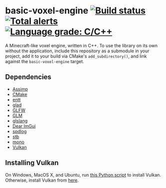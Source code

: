 # basic-voxel-engine [![Build status](https://img.shields.io/github/workflow/status/yodasoda1219/basic-voxel-engine/build)](https://github.com/yodasoda1219/basic-voxel-engine/actions/workflows/build.yml) [![Total alerts](https://img.shields.io/lgtm/alerts/g/yodasoda1219/basic-voxel-engine)](https://lgtm.com/projects/g/yodasoda1219/basic-voxel-engine/alerts/) [![Language grade: C/C++](https://img.shields.io/lgtm/grade/cpp/g/yodasoda1219/basic-voxel-engine)](https://lgtm.com/projects/g/yodasoda1219/basic-voxel-engine/context:cpp)

A Minecraft-like voxel engine, written in C++. To use the library on its own without the application, include this repository as a submodule in your project, add it to your build via CMake's `add_subdirectory()`, and link against the `basic-voxel-engine` target.

## Dependencies

- [Assimp](https://github.com/assimp/assimp/tree/v5.0.1)
- [CMake](https://cmake.org)
- [entt](https://github.com/skypjack/entt/tree/v3.8.1)
- [glad](https://github.com/Dav1dde/glad)
- [GLFW](https://github.com/glfw/glfw/tree/3.3.4)
- [GLM](https://github.com/g-truc/glm/tree/0.9.9.8)
- [glslang](https://github.com/KhronosGroup/glslang)
- [Dear ImGui](https://github.com/ocornut/imgui/tree/docking)
- [spdlog](https://github.com/gabime/spdlog/tree/v1.9.1)
- [stb](https://github.com/nothings/stb)
- [mono](https://www.mono-project.com/download/stable)
- [Vulkan](#installing-vulkan)

## Installing Vulkan

On Windows, MacOS X, and Ubuntu, run [this Python script](scripts/setup_vulkan.py) to install Vulkan. Otherwise, install Vulkan from [here](https://vulkan.lunarg.com/sdk/home).